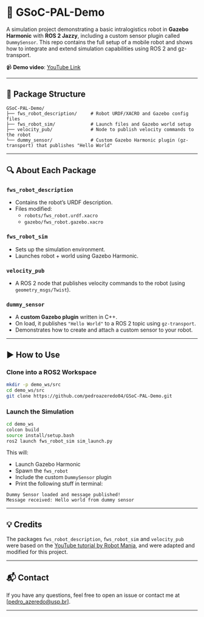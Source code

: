 # 🚧 GSoC-PAL-Demo

A simulation project demonstrating a basic intralogistics robot in **Gazebo Harmonic** with **ROS 2 Jazzy**, including a custom sensor plugin called `DummySensor`. This repo contains the full setup of a mobile robot and shows how to integrate and extend simulation capabilities using ROS 2 and gz-transport.

📹 **Demo video**: [YouTube Link](https://www.youtube.com/watch?v=ws5a9c4th8M)

---

## 📁 Package Structure

```
GSoC-PAL-Demo/
├── fws_robot_description/     # Robot URDF/XACRO and Gazebo config files
├── fws_robot_sim/             # Launch files and Gazebo world setup
├── velocity_pub/              # Node to publish velocity commands to the robot
└── dummy_sensor/              # Custom Gazebo Harmonic plugin (gz-transport) that publishes "Hello World"
```

---

## 🔍 About Each Package

### `fws_robot_description`
- Contains the robot’s URDF description.
- Files modified:
  - `robots/fws_robot.urdf.xacro`
  - `gazebo/fws_robot.gazebo.xacro`

### `fws_robot_sim`
- Sets up the simulation environment.
- Launches robot + world using Gazebo Harmonic.

### `velocity_pub`
- A ROS 2 node that publishes velocity commands to the robot (using `geometry_msgs/Twist`).

### `dummy_sensor`
- A **custom Gazebo plugin** written in C++.
- On load, it publishes `"Hello World"` to a ROS 2 topic using `gz-transport`.
- Demonstrates how to create and attach a custom sensor to your robot.

---

## ▶️ How to Use

### Clone into a ROS2 Workspace

```bash
mkdir -p demo_ws/src
cd demo_ws/src
git clone https://github.com/pedroazeredo04/GSoC-PAL-Demo.git
```

### Launch the Simulation

```bash
cd demo_ws
colcon build
source install/setup.bash
ros2 launch fws_robot_sim sim_launch.py
```

This will:
- Launch Gazebo Harmonic
- Spawn the `fws_robot`
- Include the custom `DummySensor` plugin
- Print the following stuff in terminal:

```
Dummy Sensor loaded and message published!
Message received: Hello world from dummy sensor
```

---

## 💡 Credits

The packages `fws_robot_description`, `fws_robot_sim` and `velocity_pub` were based on the [YouTube tutorial by Robot Mania](https://www.youtube.com/watch?v=b8VwSsbZYn0), and were adapted and modified for this project.

---

## 📬 Contact

If you have any questions, feel free to open an issue or contact me at [pedro_azeredo@usp.br].

---
